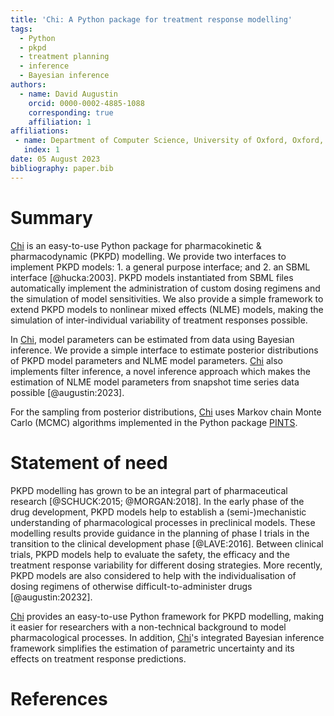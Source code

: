 ```yaml
---
title: 'Chi: A Python package for treatment response modelling'
tags:
  - Python
  - pkpd
  - treatment planning
  - inference
  - Bayesian inference
authors:
  - name: David Augustin
    orcid: 0000-0002-4885-1088
    corresponding: true
    affiliation: 1
affiliations:
 - name: Department of Computer Science, University of Oxford, Oxford, UK
   index: 1
date: 05 August 2023
bibliography: paper.bib
---
```


# Summary

[Chi](https://chi.readthedocs.io/en/latest/index.html) is an easy-to-use Python package for pharmacokinetic & pharmacodynamic (PKPD) modelling. We provide two interfaces to implement PKPD models: 1. a general purpose interface; and 2. an SBML interface [@hucka:2003]. PKPD models instantiated from SBML files automatically implement the administration of custom dosing regimens and the simulation of model sensitivities. We also provide a simple framework to extend PKPD models to nonlinear mixed effects (NLME) models, making the simulation of inter-individual variability of treatment responses possible.

In [Chi](https://chi.readthedocs.io/en/latest/index.html), model parameters can be estimated from data using Bayesian inference. We provide a simple interface to estimate posterior distributions of PKPD model parameters and NLME model parameters. [Chi](https://chi.readthedocs.io/en/latest/index.html) also implements filter inference, a novel inference approach which makes the estimation of NLME model parameters from snapshot time series data possible [@augustin:2023].

For the sampling from posterior distributions, [Chi](https://chi.readthedocs.io/en/latest/index.html) uses Markov chain Monte Carlo (MCMC) algorithms implemented in the Python package [PINTS](https://pints.readthedocs.io/en/stable/).

# Statement of need

PKPD modelling has grown to be an integral part of pharmaceutical research [@SCHUCK:2015; @MORGAN:2018]. In the early phase of the drug development, PKPD models help to establish a (semi-)mechanistic understanding of pharmacological processes in preclinical models. These modelling results provide guidance in the planning of phase I trials in the transition to the clinical development phase [@LAVE:2016]. Between clinical trials, PKPD models help to evaluate the safety, the efficacy and the treatment response variability for different dosing strategies. More recently, PKPD models are also considered to help with the individualisation of dosing regimens of otherwise difficult-to-administer drugs [@augustin:20232].

[Chi](https://chi.readthedocs.io/en/latest/index.html) provides an easy-to-use Python framework for PKPD modelling, making it easier for researchers with a non-technical background to model pharmacological processes. In addition, [Chi](https://chi.readthedocs.io/en/latest/index.html)'s integrated Bayesian inference framework simplifies the estimation of parametric uncertainty and its effects on treatment response predictions.

# References